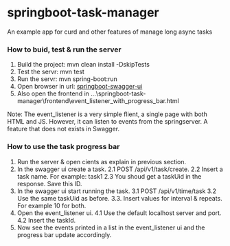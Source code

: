 # springboot-task-manager
An example app for curd and other features of manage long async tasks

### How to buid, test & run the server
1. Build the project: mvn clean install -DskipTests
2. Test the servr: mvn test
3. Run the servr: mvn spring-boot:run
4. Open browser in url: [springboot-swagger-ui](http://localhost:8075/swagger-ui/index.html#)
5. Also open the frontend in ...\springboot-task-manager\frontend\event_listener_with_progress_bar.html

Note: The event_listener is a very simple flient, a single page with both HTML and JS.
However, it can listen to events from the springserver. A feature that does not exists in Swagger.

### How to use the task progress bar
1. Run the server & open cients as explain in previous section.
2. In the swagger ui create a task.
2.1 POST /api/v1/task/create.
2.2 Insert a task name. For example: task1
2.3 You shoud get a taskUid in the response. Save this ID.
3. In the swagger ui start running the task.
3.1 POST /api/v1/time/task
3.2 Use the same taskUid as before.
3.3. Insert values for interval & repeats. For example 10 for both.
4. Open the event_listener ui.
4.1 Use the default localhost server and port.
4.2 Insert the taskId.
5. Now see the events printed in a list in the event_listener ui  and the progress bar update accordingly.